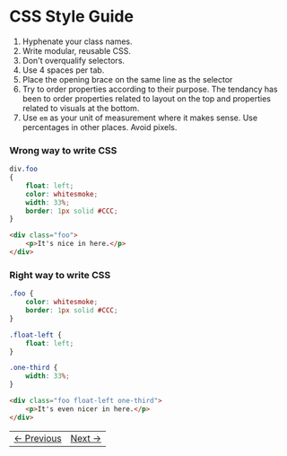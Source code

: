 # CSS Style Guide

1. Hyphenate your class names.
2. Write modular, reusable CSS.
3. Don't overqualify selectors.
4. Use 4 spaces per tab.
5. Place the opening brace on the same line as the selector
6. Try to order properties according to their purpose. The tendancy has been to order properties related to layout on the top and properties related to visuals at the bottom.
7. Use `em` as your unit of measurement where it makes sense. Use percentages in other places. Avoid pixels.

### Wrong way to write CSS

```CSS
div.foo
{
    float: left;
    color: whitesmoke;
    width: 33%;
    border: 1px solid #CCC;
}
```

```HTML
<div class="foo">
    <p>It's nice in here.</p>
</div>
```

### Right way to write CSS

```CSS
.foo {
    color: whitesmoke;
    border: 1px solid #CCC;
}

.float-left {
    float: left;
}

.one-third {
    width: 33%;
}
```

```HTML
<div class="foo float-left one-third">
    <p>It's even nicer in here.</p>
</div>
```
<table><tr><td><a href="../Chapter-1/README.md">&larr; Previous</a></td><td><a href="../Chapter-3/README.md" >Next &rarr;</a></td></tr></table>
